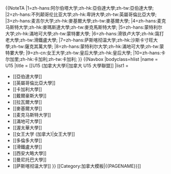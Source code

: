{{NoteTA
|1=zh-hans:阿尔伯塔大学;zh-hk:亞伯達大學;zh-tw:亞伯達大學;
|2=zh-hans:不列颠哥伦比亚大学;zh-hk:卑詩大學;zh-tw:英屬哥倫比亞大學;
|3=zh-hans:麦吉尔大学;zh-hk:麥基爾大學;zh-tw:麥基爾大學;
|4=zh-hans:麦克马斯特大学;zh-hk:麥瑪斯達大學;zh-tw:麥克馬斯特大學;
|5=zh-hans:蒙特利尔大学;zh-hk:滿地可大學;zh-tw:蒙特婁大學;
|6=zh-hans:滑铁卢大学;zh-hk:窩打老大學;zh-tw:滑鐵盧大學;
|7=zh-hans:萨斯喀彻温大学;zh-hk:沙斯卡寸旺大學;zh-tw:薩克其萬大學;
|8=zh-hans:蒙特利尔大学;zh-hk:滿地可大學;zh-tw:蒙特婁大學;
|9=zh-cn:女王大学;zh-tw:皇后大學;zh-hk:皇后大學;
|10=zh-hans:卡尔加里;zh-hk:卡加利;zh-tw:卡加利;
}}
{{Navbox
|bodyclass=hlist
|name = U15
|title = [[U15 (加拿大大學)|加拿大 U15 大學聯盟]]
|list1 = 
* [[亞伯達大學]]
* [[英屬哥倫比亞大學]]
* [[卡加利大學]]
* [[戴爾豪斯大學]]
* [[拉瓦爾大學]]
* [[麥基爾大學]]
* [[麦克马斯特大学]]
* [[滿地可大學]]
* [[渥太華大學]]
* [[女王大学 (加拿大)|女王大学]]
* [[多倫多大學]]
* [[滑鐵盧大學]]
* [[西安大略大學]]
* [[曼尼托巴大學]]
* [[萨斯喀彻温大学]]
}}
[[Category:加拿大模板|{{PAGENAME}}]]